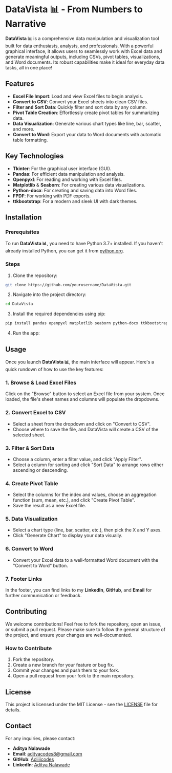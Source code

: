 

# DataVista 📊 - From Numbers to Narrative

**DataVista 📊** is a comprehensive data manipulation and visualization tool built for data enthusiasts, analysts, and professionals. With a powerful graphical interface, it allows users to seamlessly work with Excel data and generate meaningful outputs, including CSVs, pivot tables, visualizations, and Word documents. Its robust capabilities make it ideal for everyday data tasks, all in one place!

## Features

- **Excel File Import**: Load and view Excel files to begin analysis.
- **Convert to CSV**: Convert your Excel sheets into clean CSV files.
- **Filter and Sort Data**: Quickly filter and sort data by any column.
- **Pivot Table Creation**: Effortlessly create pivot tables for summarizing data.
- **Data Visualization**: Generate various chart types like line, bar, scatter, and more.
- **Convert to Word**: Export your data to Word documents with automatic table formatting.

## Key Technologies

- **Tkinter**: For the graphical user interface (GUI).
- **Pandas**: For efficient data manipulation and analysis.
- **Openpyxl**: For reading and working with Excel files.
- **Matplotlib** & **Seaborn**: For creating various data visualizations.
- **Python-docx**: For creating and saving data into Word files.
- **FPDF**: For working with PDF exports.
- **ttkbootstrap**: For a modern and sleek UI with dark themes.

## Installation

### Prerequisites

To run **DataVista 📊**, you need to have Python 3.7+ installed. If you haven't already installed Python, you can get it from [python.org](https://www.python.org/downloads/).

### Steps

1. Clone the repository:

```bash
git clone https://github.com/yourusername/DataVista.git
```

2. Navigate into the project directory:

```bash
cd DataVista
```

3. Install the required dependencies using pip:

```bash
pip install pandas openpyxl matplotlib seaborn python-docx ttkbootstrap

```



4. Run the app:


## Usage

Once you launch **DataVista 📊**, the main interface will appear. Here's a quick rundown of how to use the key features:

### 1. **Browse & Load Excel Files**

Click on the "Browse" button to select an Excel file from your system. Once loaded, the file's sheet names and columns will populate the dropdowns.

### 2. **Convert Excel to CSV**

- Select a sheet from the dropdown and click on "Convert to CSV".
- Choose where to save the file, and DataVista will create a CSV of the selected sheet.

### 3. **Filter & Sort Data**

- Choose a column, enter a filter value, and click "Apply Filter".
- Select a column for sorting and click "Sort Data" to arrange rows either ascending or descending.

### 4. **Create Pivot Table**

- Select the columns for the index and values, choose an aggregation function (sum, mean, etc.), and click "Create Pivot Table".
- Save the result as a new Excel file.

### 5. **Data Visualization**

- Select a chart type (line, bar, scatter, etc.), then pick the X and Y axes.
- Click "Generate Chart" to display your data visually.

### 6. **Convert to Word**

- Convert your Excel data to a well-formatted Word document with the "Convert to Word" button.

### 7. **Footer Links**

In the footer, you can find links to my **LinkedIn**, **GitHub**, and **Email** for further communication or feedback.

## Contributing

We welcome contributions! Feel free to fork the repository, open an issue, or submit a pull request. Please make sure to follow the general structure of the project, and ensure your changes are well-documented.

### How to Contribute

1. Fork the repository.
2. Create a new branch for your feature or bug fix.
3. Commit your changes and push them to your fork.
4. Open a pull request from your fork to the main repository.

## License

This project is licensed under the MIT License - see the [LICENSE](LICENSE) file for details.

## Contact

For any inquiries, please contact:

- **Aditya Nalawade**
- **Email**: adityacodes8@gmail.com
- **GitHub**: [Adiiiicodes](https://github.com/Adiiiicodes)
- **LinkedIn**: [Aditya Nalawade](https://www.linkedin.com/in/aditya-nalawade-a4b081297)
